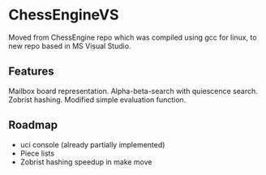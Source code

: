 # ChessEngineVS

Moved from ChessEngine repo which was compiled using gcc for linux, to new repo based in MS Visual Studio.

## Features

Mailbox board representation. Alpha-beta-search with quiescence search. Zobrist hashing. Modified simple evaluation function. 

## Roadmap
* uci console (already partially implemented)
* Piece lists 
* Zobrist hashing speedup in make move
